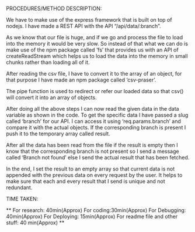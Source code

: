 PROCEDURES/METHOD DESCRIPTION:


We have to make use of the express framework that is built on top of nodejs.
I have made a REST API with the API “/api/data/:branch”.

As we know that our file is huge, and if we go and process the file to load into the memory it would be very slow. So instead of that what we can do is make use of the npm package called ‘fs’ that provides us with an API of createReadStream which helps us to load the data into the memory in small chunks rather than loading all of it.

After reading the csv file, I have to convert it to the array of an object, for that purpose I have made an npm package called ‘csv-praser’.

The pipe function is used to redirect or refer our loaded data so that csv() will convert it into an array of objects.

After doing all the above steps I can now read the given data in the data variable as shown in the code. 
To get the specific data I have passed a slug called ‘branch’ for our API. I can access it using ‘req.params.branch’ and compare it with the actual objects. If the corresponding branch is present I push it to the temporary array called result.

After all the data has been read from the file if the result is empty then I know that the corresponding branch is not present so I send a message called ‘Branch not found’ else I send the actual result that has been fetched.

In the end, I set the result to an empty array so that current data is not appended with the previous data on every request by the user. It helps to make sure that each and every result that I send is unique and not redundant.


TIME TAKEN:

** For research: 40min(Approx)
For coding:30min(Approx)
For Debugging: 40min(Approx)
For Deploying: 15min(Approx)
For readme file and other stuff: 40 min(Approx) **


